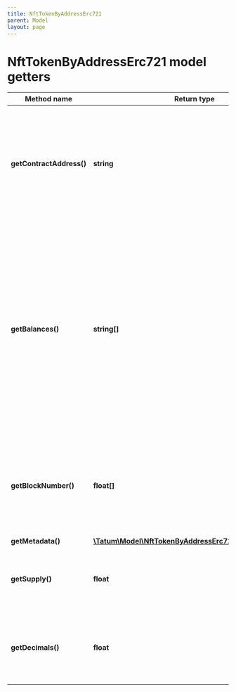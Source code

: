 ```yaml
---
title: NftTokenByAddressErc721
parent: Model
layout: page
---
```


# NftTokenByAddressErc721 model getters

Method name | Return type | Description | Notes
------------ | ------------- | ------------- | -------------
**getContractAddress()** | **string** | On Algorand, this is the asset ID (the ID of the NFT); on the other blockchains, this is the address of the NFT smart contract. |
**getBalances()** | **string[]** | On Algorand, this is either an array of "1" to indicate that the NFTs with the specified IDs exist, or an array with the number of NFT fractions if the NFTs are <a href="https://developer.algorand.org/docs/get-started/tokenization/nft/#fractional-nfts" target="_blank">fractional</a>; on the other blockchains, this is an array of the IDs of the NFTs. |
**getBlockNumber()** | **float[]** | (EVM-based blockchains only) An array of the numbers of the blocks in which the NFT was received by the address | [optional]
**getMetadata()** | [**\Tatum\Model\NftTokenByAddressErc721TokenMetadata[]**](../NftTokenByAddressErc721TokenMetadata) |  |
**getSupply()** | **float** | (Algorand only) The number of fractions in the NFT if the NFT is <a href="https://developer.algorand.org/docs/get-started/tokenization/nft/#fractional-nfts" target="_blank">fractional</a> | [optional]
**getDecimals()** | **float** | (Algorand only) The number of decimal places in an NFT fraction if the NFT is <a href="https://developer.algorand.org/docs/get-started/tokenization/nft/#fractional-nfts" target="_blank">fractional</a> | [optional]

